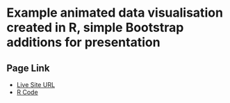 # Example animated data visualisation created in R, simple Bootstrap additions for presentation

## Page Link

- [Live Site URL](https://hk273.github.io/ExampleRGif_BS/)
- [R Code](https://github.com/HK273/ExampleRGif_BS/blob/master/RGif.R)
